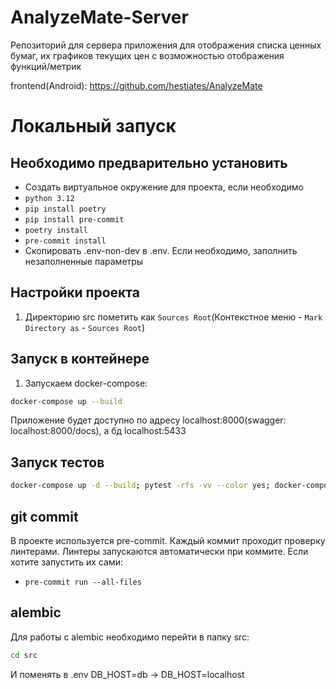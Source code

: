 # AnalyzeMate-Server

Репозиторий для сервера приложения для отображения списка ценных бумаг, 
их графиков текущих цен с возможностью отображения функций/метрик

frontend(Android): https://github.com/hestiates/AnalyzeMate

# Локальный запуск

## Необходимо предварительно установить

- Создать виртуальное окружение для проекта, если необходимо
- `python 3.12`
- `pip install poetry`
- `pip install pre-commit`
- `poetry install`
- `pre-commit install`
- Скопировать .env-non-dev в .env. Если необходимо, заполнить незаполненные параметры

## Настройки проекта
1. Директорию src пометить как `Sources Root`(Контекстное меню - `Mark Directory as` - `Sources Root`)


## Запуск в контейнере
1. Запускаем docker-compose:
```bash
docker-compose up --build
```

Приложение будет доступно по адресу localhost:8000(swagger: localhost:8000/docs), а бд localhost:5433

## Запуск тестов

```bash
docker-compose up -d --build; pytest -rfs -vv --color yes; docker-compose down
```

## git commit
В проекте используется pre-commit. Каждый коммит проходит проверку линтерами.
Линтеры запускаются автоматически при коммите. Если хотите запустить их сами:
- `pre-commit run --all-files`

## alembic
Для работы с alembic необходимо перейти в папку src:

```bash
cd src
```

И поменять в .env DB_HOST=db -> DB_HOST=localhost
